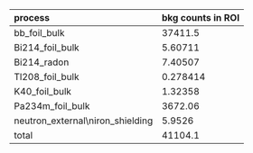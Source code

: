 | **process**                        | **bkg counts in ROI** |
|:-----------------------------------|:----------------------|
| bb\_foil\_bulk                     | 37411.5               |
| Bi214\_foil\_bulk                  | 5.60711               |
| Bi214\_radon                       | 7.40507               |
| Tl208\_foil\_bulk                  | 0.278414              |
| K40\_foil\_bulk                    | 1.32358               |
| Pa234m\_foil\_bulk                 | 3672.06               |
| neutron\_external\niron\_shielding | 5.9526                |
| total                              | 41104.1               |
